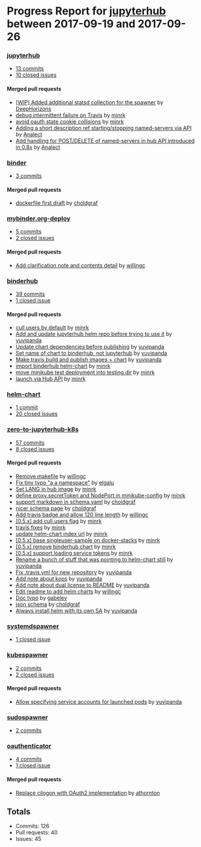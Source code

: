 # Progress Report for [jupyterhub](https://github.com/jupyterhub) between 2017-09-19 and 2017-09-26

### [jupyterhub](https://github.com/jupyterhub/jupyterhub)
-  [13 commits](https://github.com/jupyterhub/jupyterhub/compare/master@%7B1505804400%7D...master@%7B1506409200%7D)
-  [10 closed issues](https://github.com/jupyterhub/jupyterhub/issues?utf8=%E2%9C%93&q=is%3Aissue%20closed%3A2017-09-19..2017-09-26)

#### Merged pull requests
- [[WIP] Added additional statsd collection for the spawner](https://github.com/jupyterhub/jupyterhub/pull/1442) by [DeepHorizons](https://github.com/DeepHorizons)
- [debug intermittent failure on Travis](https://github.com/jupyterhub/jupyterhub/pull/1441) by [minrk](https://github.com/minrk)
- [avoid oauth state cookie collisions](https://github.com/jupyterhub/jupyterhub/pull/1439) by [minrk](https://github.com/minrk)
- [Adding a short description ref starting/stopping named-servers via API](https://github.com/jupyterhub/jupyterhub/pull/1435) by [Analect](https://github.com/Analect)
- [Add handling for POST/DELETE of named-servers in hub API introduced in 0.8x](https://github.com/jupyterhub/jupyterhub/pull/1434) by [Analect](https://github.com/Analect)

### [binder](https://github.com/jupyterhub/binder)
-  [3 commits](https://github.com/jupyterhub/binder/compare/master@%7B1505804400%7D...master@%7B1506409200%7D)

#### Merged pull requests
- [dockerfile first draft](https://github.com/jupyterhub/binder/pull/11) by [choldgraf](https://github.com/choldgraf)

### [mybinder.org-deploy](https://github.com/jupyterhub/mybinder.org-deploy)
-  [5 commits](https://github.com/jupyterhub/mybinder.org-deploy/compare/master@%7B1505804400%7D...master@%7B1506409200%7D)
-  [2 closed issues](https://github.com/jupyterhub/mybinder.org-deploy/issues?utf8=%E2%9C%93&q=is%3Aissue%20closed%3A2017-09-19..2017-09-26)

#### Merged pull requests
- [Add clarification note and contents detail](https://github.com/jupyterhub/mybinder.org-deploy/pull/3) by [willingc](https://github.com/willingc)

### [binderhub](https://github.com/jupyterhub/binderhub)
-  [39 commits](https://github.com/jupyterhub/binderhub/compare/master@%7B1505804400%7D...master@%7B1506409200%7D)
-  [1 closed issue](https://github.com/jupyterhub/binderhub/issues?utf8=%E2%9C%93&q=is%3Aissue%20closed%3A2017-09-19..2017-09-26)

#### Merged pull requests
- [cull users by default](https://github.com/jupyterhub/binderhub/pull/121) by [minrk](https://github.com/minrk)
- [Add and update jupyterhub helm repo before trying to use it](https://github.com/jupyterhub/binderhub/pull/120) by [yuvipanda](https://github.com/yuvipanda)
- [Update chart dependencies before publishing](https://github.com/jupyterhub/binderhub/pull/119) by [yuvipanda](https://github.com/yuvipanda)
- [Set name of chart to binderhub, not jupyterhub](https://github.com/jupyterhub/binderhub/pull/118) by [yuvipanda](https://github.com/yuvipanda)
- [Make travis build and publish images + chart](https://github.com/jupyterhub/binderhub/pull/117) by [yuvipanda](https://github.com/yuvipanda)
- [import binderhub helm-chart](https://github.com/jupyterhub/binderhub/pull/116) by [minrk](https://github.com/minrk)
- [move minikube test deployment into testing dir](https://github.com/jupyterhub/binderhub/pull/115) by [minrk](https://github.com/minrk)
- [launch via Hub API](https://github.com/jupyterhub/binderhub/pull/110) by [minrk](https://github.com/minrk)

### [helm-chart](https://github.com/jupyterhub/helm-chart)
-  [1 commit](https://github.com/jupyterhub/helm-chart/compare/master@%7B1505804400%7D...master@%7B1506409200%7D)
-  [20 closed issues](https://github.com/jupyterhub/helm-chart/issues?utf8=%E2%9C%93&q=is%3Aissue%20closed%3A2017-09-19..2017-09-26)

### [zero-to-jupyterhub-k8s](https://github.com/jupyterhub/zero-to-jupyterhub-k8s)
-  [57 commits](https://github.com/jupyterhub/zero-to-jupyterhub-k8s/compare/master@%7B1505804400%7D...master@%7B1506409200%7D)
-  [8 closed issues](https://github.com/jupyterhub/zero-to-jupyterhub-k8s/issues?utf8=%E2%9C%93&q=is%3Aissue%20closed%3A2017-09-19..2017-09-26)

#### Merged pull requests
- [Remove makefile](https://github.com/jupyterhub/zero-to-jupyterhub-k8s/pull/205) by [willingc](https://github.com/willingc)
- [Fix tiny typo "a a namespace"](https://github.com/jupyterhub/zero-to-jupyterhub-k8s/pull/203) by [elgalu](https://github.com/elgalu)
- [Set LANG in hub image](https://github.com/jupyterhub/zero-to-jupyterhub-k8s/pull/202) by [minrk](https://github.com/minrk)
- [define proxy.secretToken and NodePort in minikube-config](https://github.com/jupyterhub/zero-to-jupyterhub-k8s/pull/201) by [minrk](https://github.com/minrk)
- [support markdown in schema.yaml](https://github.com/jupyterhub/zero-to-jupyterhub-k8s/pull/199) by [choldgraf](https://github.com/choldgraf)
- [nicer schema page](https://github.com/jupyterhub/zero-to-jupyterhub-k8s/pull/198) by [choldgraf](https://github.com/choldgraf)
- [Add travis badge and allow 120 line length](https://github.com/jupyterhub/zero-to-jupyterhub-k8s/pull/196) by [willingc](https://github.com/willingc)
- [[0.5.x] add cull.users flag](https://github.com/jupyterhub/zero-to-jupyterhub-k8s/pull/195) by [minrk](https://github.com/minrk)
- [travis fixes](https://github.com/jupyterhub/zero-to-jupyterhub-k8s/pull/194) by [minrk](https://github.com/minrk)
- [update helm-chart index url](https://github.com/jupyterhub/zero-to-jupyterhub-k8s/pull/193) by [minrk](https://github.com/minrk)
- [[0.5.x] base singleuser-sample on docker-stacks](https://github.com/jupyterhub/zero-to-jupyterhub-k8s/pull/191) by [minrk](https://github.com/minrk)
- [[0.5.x] remove binderhub chart](https://github.com/jupyterhub/zero-to-jupyterhub-k8s/pull/190) by [minrk](https://github.com/minrk)
- [[0.5.x] support loading service tokens](https://github.com/jupyterhub/zero-to-jupyterhub-k8s/pull/188) by [minrk](https://github.com/minrk)
- [Rename a bunch of stuff that was pointing to helm-chart still](https://github.com/jupyterhub/zero-to-jupyterhub-k8s/pull/186) by [yuvipanda](https://github.com/yuvipanda)
- [Fix .travis.yml for new repository](https://github.com/jupyterhub/zero-to-jupyterhub-k8s/pull/185) by [yuvipanda](https://github.com/yuvipanda)
- [Add note about kops](https://github.com/jupyterhub/zero-to-jupyterhub-k8s/pull/184) by [yuvipanda](https://github.com/yuvipanda)
- [Add note about dual license to README](https://github.com/jupyterhub/zero-to-jupyterhub-k8s/pull/183) by [yuvipanda](https://github.com/yuvipanda)
- [Edit readme to add helm charts](https://github.com/jupyterhub/zero-to-jupyterhub-k8s/pull/166) by [willingc](https://github.com/willingc)
- [Doc typo](https://github.com/jupyterhub/zero-to-jupyterhub-k8s/pull/159) by [gabelev](https://github.com/gabelev)
- [json schema](https://github.com/jupyterhub/zero-to-jupyterhub-k8s/pull/157) by [choldgraf](https://github.com/choldgraf)
- [Always install helm with its own SA](https://github.com/jupyterhub/zero-to-jupyterhub-k8s/pull/132) by [yuvipanda](https://github.com/yuvipanda)

### [systemdspawner](https://github.com/jupyterhub/systemdspawner)
-  [1 closed issue](https://github.com/jupyterhub/systemdspawner/issues?utf8=%E2%9C%93&q=is%3Aissue%20closed%3A2017-09-19..2017-09-26)

### [kubespawner](https://github.com/jupyterhub/kubespawner)
-  [2 commits](https://github.com/jupyterhub/kubespawner/compare/master@%7B1505804400%7D...master@%7B1506409200%7D)
-  [2 closed issues](https://github.com/jupyterhub/kubespawner/issues?utf8=%E2%9C%93&q=is%3Aissue%20closed%3A2017-09-19..2017-09-26)

#### Merged pull requests
- [Allow specifying service accounts for launched pods](https://github.com/jupyterhub/kubespawner/pull/84) by [yuvipanda](https://github.com/yuvipanda)

### [sudospawner](https://github.com/jupyterhub/sudospawner)
-  [2 commits](https://github.com/jupyterhub/sudospawner/compare/master@%7B1505804400%7D...master@%7B1506409200%7D)

### [oauthenticator](https://github.com/jupyterhub/oauthenticator)
-  [4 commits](https://github.com/jupyterhub/oauthenticator/compare/master@%7B1505804400%7D...master@%7B1506409200%7D)
-  [1 closed issue](https://github.com/jupyterhub/oauthenticator/issues?utf8=%E2%9C%93&q=is%3Aissue%20closed%3A2017-09-19..2017-09-26)

#### Merged pull requests
- [Replace cilogon with OAuth2 implementation](https://github.com/jupyterhub/oauthenticator/pull/121) by [athornton](https://github.com/athornton)

## Totals
- Commits: 126
- Pull requests: 40
- Issues: 45
